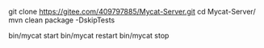 git clone https://gitee.com/409797885/Mycat-Server.git
cd Mycat-Server/
mvn clean package -DskipTests

bin/mycat start
bin/mycat restart
bin/mycat stop